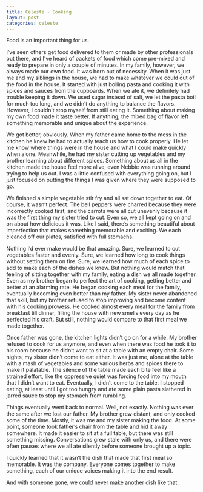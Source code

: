 ```yaml
---
title: Celeste - Cooking
layout: post
categories: celeste
---
```


Food is an important thing for us.

I’ve seen others get food delivered to them or made by other professionals out there, and I’ve heard of packets of food which come pre-mixed and ready to prepare in only a couple of minutes. In my family, however, we always made our own food. It was born out of necessity. When it was just me and my siblings in the house, we had to make whatever we could out of the food in the house. It started with just boiling pasta and cooking it with spices and sauces from the cupboards. When we ate it, we definitely had trouble keeping it down. We used sugar instead of salt, we let the pasta boil for much too long, and we didn’t do anything to balance the flavors. However, I couldn’t stop myself from still eating it. Something about making my own food made it taste better. If anything, the mixed bag of flavor left something memorable and unique about the experience.

We got better, obviously. When my father came home to the mess in the kitchen he knew he had to actually teach us how to cook properly. He let me know where things were in the house and what I could make quickly when alone. Meanwhile, he had my sister cutting up vegetables and my brother learning about different spices. Something about us all in the kitchen made the house feel more alive, even Nebbie was running around trying to help us out. I was a little confused with everything going on, but I just focused on putting the things I was given where they were supposed to go.

We finished a simple vegetable stir fry and all sat down together to eat. Of course, it wasn’t perfect. The bell peppers were charred because they were incorrectly cooked first, and the carrots were all cut unevenly because it was the first thing my sister tried to cut. Even so, we all kept going on and on about how delicious it was. Like I said, there’s something beautiful about imperfection that makes something memorable and exciting. We each cleaned off our plates, satisfied with full stomachs. 

Nothing I’d ever make would be that amazing. Sure, we learned to cut vegetables faster and evenly. Sure, we learned how long to cook things without setting them on fire. Sure, we learned how much of each spice to add to make each of the dishes we knew. But nothing would match that feeling of sitting together with my family, eating a dish we all made together. Even as my brother began to perfect the art of cooking, getting better and better at an alarming rate. He began cooking each meal for the family, eventually becoming even better than my father. My sister never abandoned that skill, but my brother refused to stop improving and become content with his cooking prowess. He cooked almost every meal for the family from breakfast till dinner, filling the house with new smells every day as he perfected his craft. But still, nothing would compare to that first meal we made together.

Once father was gone, the kitchen lights didn’t go on for a while. My brother refused to cook for us anymore, and even when there was food he took it to his room because he didn’t want to sit at a table with an empty chair. Some nights, my sister didn’t come to eat either. It was just me, alone at the table with a mash of vegetables and some various herbs and spices there to make it palatable. The silence of the table made each bite feel like a strained effort, like the oppressive quiet was forcing food into my mouth that I didn’t want to eat. Eventually, I didn’t come to the table. I stopped eating, at least until I got too hungry and ate some plain pasta slathered in jarred sauce to stop my stomach from rumbling.

Things eventually went back to normal. Well, not exactly. Nothing was ever the same after we lost our father. My brother grew distant, and only cooked some of the time. Mostly, it was me and my sister making the food. At some point, someone took father’s chair from the table and hid it away somewhere. It made it easier to sit at a full table, but there was still something missing. Conversations grew stale with only us, and there were often pauses where we all ate silently before someone brought up a topic.

I quickly learned that it wasn’t the dish that made that first meal so memorable. It was the company. Everyone comes together to make something, each of our unique voices making it into the end result.

And with someone gone, we could never make another dish like that.
